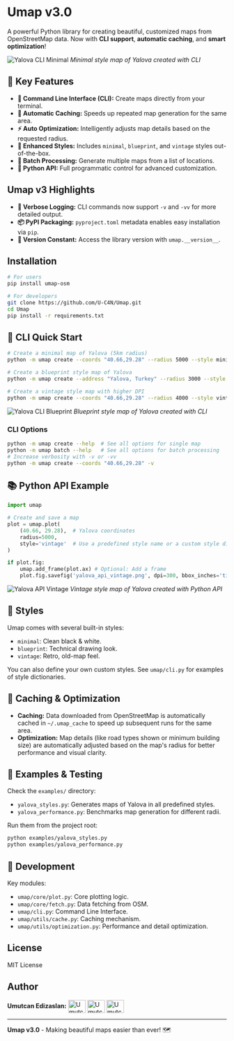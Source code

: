 # Umap v3.0

A powerful Python library for creating beautiful, customized maps from OpenStreetMap data. Now with **CLI support**, **automatic caching**, and **smart optimization**!

![Yalova CLI Minimal](yalova_minimal.png)
*Minimal style map of Yalova created with CLI*

## 🚀 Key Features

- **🔧 Command Line Interface (CLI):** Create maps directly from your terminal.
- **💾 Automatic Caching:** Speeds up repeated map generation for the same area.
- **⚡ Auto Optimization:** Intelligently adjusts map details based on the requested radius.
- **🎨 Enhanced Styles:** Includes `minimal`, `blueprint`, and `vintage` styles out-of-the-box.
- **🔄 Batch Processing:** Generate multiple maps from a list of locations.
- **🐍 Python API:** Full programmatic control for advanced customization.

## Umap v3 Highlights

- **📣 Verbose Logging:** CLI commands now support `-v` and `-vv` for more detailed output.
- **📦 PyPI Packaging:** `pyproject.toml` metadata enables easy installation via `pip`.
- **🔖 Version Constant:** Access the library version with `umap.__version__`.

## Installation

```bash
# For users
pip install umap-osm

# For developers
git clone https://github.com/U-C4N/Umap.git
cd Umap
pip install -r requirements.txt
```

## 🔧 CLI Quick Start

```bash
# Create a minimal map of Yalova (5km radius)
python -m umap create --coords "40.66,29.28" --radius 5000 --style minimal --output yalova_minimal.png

# Create a blueprint style map of Yalova
python -m umap create --address "Yalova, Turkey" --radius 3000 --style blueprint --output yalova_blueprint.png

# Create a vintage style map with higher DPI
python -m umap create --coords "40.66,29.28" --radius 4000 --style vintage --dpi 600 --output yalova_vintage.png
```

![Yalova CLI Blueprint](yalova_cli_test.png)
*Blueprint style map of Yalova created with CLI*

### CLI Options

```bash
python -m umap create --help  # See all options for single map
python -m umap batch --help   # See all options for batch processing
# Increase verbosity with -v or -vv
python -m umap create --coords "40.66,29.28" -v
```

## 📚 Python API Example

```python
import umap

# Create and save a map
plot = umap.plot(
    (40.66, 29.28),  # Yalova coordinates
    radius=5000,
    style='vintage'  # Use a predefined style name or a custom style dict
)

if plot.fig:
    umap.add_frame(plot.ax) # Optional: Add a frame
    plot.fig.savefig('yalova_api_vintage.png', dpi=300, bbox_inches='tight')
```

![Yalova API Vintage](yalova_vintage.png)
*Vintage style map of Yalova created with Python API*

## 🎨 Styles

Umap comes with several built-in styles:
- `minimal`: Clean black & white.
- `blueprint`: Technical drawing look.
- `vintage`: Retro, old-map feel.

You can also define your own custom styles. See `umap/cli.py` for examples of style dictionaries.

## 💾 Caching & Optimization

- **Caching:** Data downloaded from OpenStreetMap is automatically cached in `~/.umap_cache` to speed up subsequent runs for the same area.
- **Optimization:** Map details (like road types shown or minimum building size) are automatically adjusted based on the map's radius for better performance and visual clarity.

## 🧪 Examples & Testing

Check the `examples/` directory:
- `yalova_styles.py`: Generates maps of Yalova in all predefined styles.
- `yalova_performance.py`: Benchmarks map generation for different radii.

Run them from the project root:
```bash
python examples/yalova_styles.py
python examples/yalova_performance.py
```

## 🔧 Development

Key modules:
- `umap/core/plot.py`: Core plotting logic.
- `umap/core/fetch.py`: Data fetching from OSM.
- `umap/cli.py`: Command Line Interface.
- `umap/utils/cache.py`: Caching mechanism.
- `umap/utils/optimization.py`: Performance and detail optimization.

## License
MIT License

## Author

<p align="left">
<b>Umutcan Edizaslan:</b>
<a href="https://github.com/U-C4N" target="blank"><img align="center" src="https://raw.githubusercontent.com/tandpfun/skill-icons/main/icons/Github-Dark.svg" alt="Umutcan Edizaslan GitHub" height="30" width="40" /></a>
<a href="https://x.com/UEdizaslan" target="blank"><img align="center" src="https://raw.githubusercontent.com/tandpfun/skill-icons/main/icons/Twitter.svg" alt="Umutcan Edizaslan Twitter" height="30" width="40" /></a>
<a href="https://discord.gg/2Tutcj6u" target="blank"><img align="center" src="https://raw.githubusercontent.com/tandpfun/skill-icons/main/icons/Discord.svg" alt="Umutcan Edizaslan Discord" height="30" width="40" /></a>
</p>

---

**Umap v3.0** - Making beautiful maps easier than ever! 🗺️
